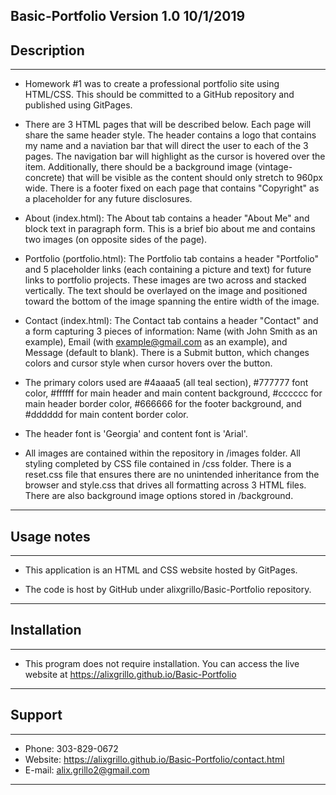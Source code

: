 ## Basic-Portfolio Version 1.0 10/1/2019

## Description
------------------------------------------------
- Homework #1 was to create a professional portfolio site using
HTML/CSS. This should be committed to a GitHub repository and published
using GitPages.

- There are 3 HTML pages that will be described below. Each page
will share the same header style. The header contains a logo that contains
my name and a naviation bar that will direct the user to each of the 
3 pages. The navigation bar will highlight as the cursor is hovered over
the item. Additionally, there should be a background image (vintage-concrete)
that will be visible as the content should only stretch to 960px wide. There
is a footer fixed on each page that contains "Copyright" as a placeholder for 
any future disclosures.

- About (index.html): The About tab contains a header "About Me"
and block text in paragraph form. This is a brief bio about me and contains
two images (on opposite sides of the page).

- Portfolio (portfolio.html): The Portfolio tab contains a header "Portfolio"
and 5 placeholder links (each containing a picture and text) for future links
to portfolio projects. These images are two across and stacked vertically. The
text should be overlayed on the image and positioned toward the bottom of the 
image spanning the entire width of the image.

- Contact (index.html): The Contact tab contains a header "Contact"
and a form capturing 3 pieces of information: Name (with John Smith as an 
example), Email (with example@gmail.com as an example), and Message (default to 
blank). There is a Submit button, which changes colors and cursor style when 
cursor hovers over the button.

- The primary colors used are #4aaaa5 (all teal section), #777777 font color,
#ffffff for main header and main content background, #cccccc for main header 
border color, #666666 for the footer background, and #dddddd for main content
border color.

- The header font is 'Georgia' and content font is 'Arial'.

- All images are contained within the repository in /images folder. All styling
completed by CSS file contained in /css folder. There is a reset.css file that
ensures there are no unintended inheritance from the browser and style.css that
drives all formatting across 3 HTML files. There are also background image options
stored in /background.
------------------------------------------------

## Usage notes
------------------------------------------------
- This application is an HTML and CSS website hosted
by GitPages. 

- The code is host by GitHub under alixgrillo/Basic-Portfolio
repository.
------------------------------------------------

## Installation
------------------------------------------------
- This program does not require installation. 
You can access the live website at 
https://alixgrillo.github.io/Basic-Portfolio
------------------------------------------------

## Support
------------------------------------------------
- Phone: 303-829-0672
- Website: https://alixgrillo.github.io/Basic-Portfolio/contact.html
- E-mail: alix.grillo2@gmail.com
------------------------------------------------
